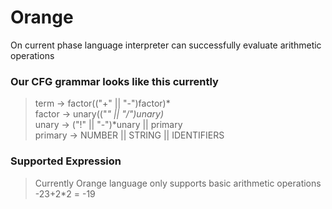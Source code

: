 # Orange
On current phase language interpreter can successfully evaluate arithmetic operations  

### Our CFG grammar looks like this currently ###
>term -> factor(("+" || "-")factor)*  
> factor -> unary(("*" || "/")unary)*  
> unary -> ("!" || "-")*unary || primary  
> primary -> NUMBER || STRING || IDENTIFIERS

### Supported Expression ###
> Currently Orange language only supports basic arithmetic operations 
> -23+2*2 = -19